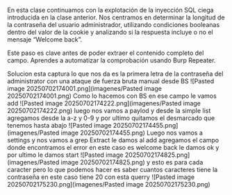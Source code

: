 En esta clase continuamos con la explotación de la inyección SQL ciega introducida en la clase anterior. Nos centramos en determinar la longitud de la contraseña del usuario administrador, utilizando condiciones booleanas dentro del valor de la cookie y analizando si la respuesta incluye o no el mensaje “Welcome back”.

Este paso es clave antes de poder extraer el contenido completo del campo. Aprendes a automatizar la comprobación usando Burp Repeater.

Solucion 
esta captura lo que nos da es la primera letra de la contraseña del administrator con una ataque de fuerza bruta manual desde BS
![Pasted image 20250702174001.png](imagenes/Pasted image 20250702174001.png)
Como lo hacemos con BS en ese campo le vamos add
![Pasted image 20250702174222.png](imagenes/Pasted image 20250702174222.png)
luego nos vamos a paylod y desde la simple list agregamos desde la a-z y 0-9 y por ultimo quitamos el desmarcado que tenemos hasta abajo
![Pasted image 20250702174455.png](imagenes/Pasted image 20250702174455.png)
Luego nos vamos a settings y nos vamos a grep Extract le damos al add agregamos el campo donde encontramos el error en este caso es welcome back le damos ok y por ultimo le damos start
![Pasted image 20250702174825.png](imagenes/Pasted image 20250702174825.png)
y esto es para cada caracter pero lo que podemos hacer es saber cuantos caracteres tiene la contraseña en este caso tiene 20 con esta querry
![Pasted image 20250702175230.png](imagenes/Pasted image 20250702175230.png)


